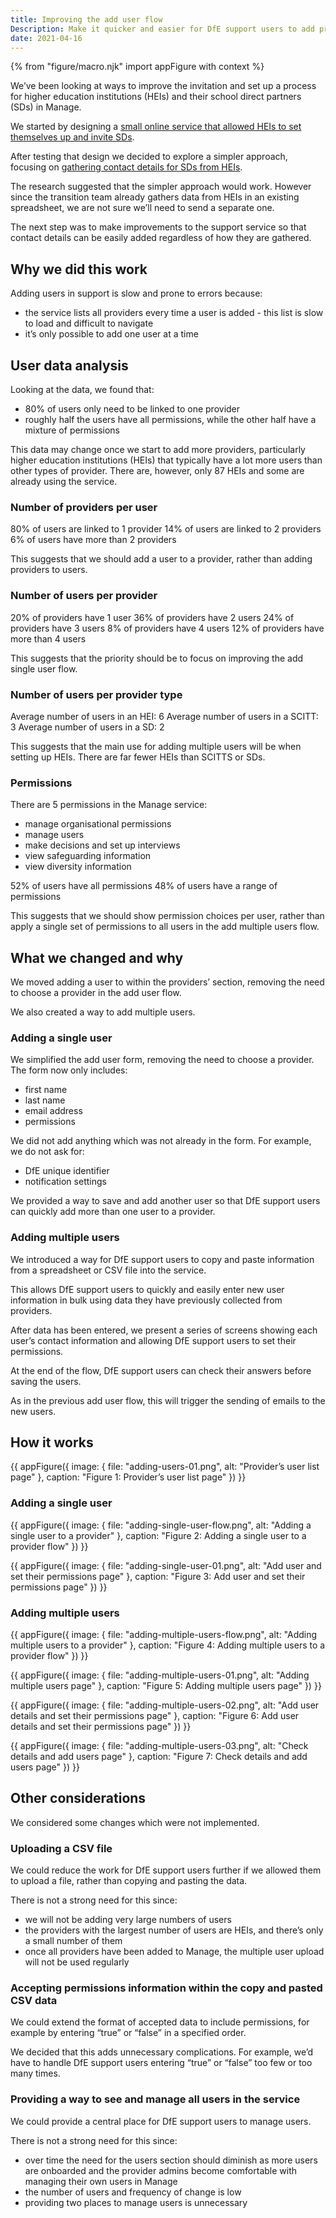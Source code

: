 ```yaml
---
title: Improving the add user flow
Description: Make it quicker and easier for DfE support users to add provider users to Manage
date: 2021-04-16
---
```

{% from "figure/macro.njk" import appFigure with context %}

We’ve been looking at ways to improve the invitation and set up a process for higher education institutions (HEIs) and their school direct partners (SDs) in Manage.

We started by designing a [small online service that allowed HEIs to set themselves up and invite SDs](https://bat-design-history.netlify.app/manage-teacher-training-applications/self-service-registration/).

After testing that design we decided to explore a simpler approach, focusing on [gathering contact details for SDs from HEIs](https://bat-design-history.netlify.app/manage-teacher-training-applications/gathering-school-direct-contact-details-from-higher-education-institutions/).

The research suggested that the simpler approach would work. However since the transition team already gathers data from HEIs in an existing spreadsheet, we are not sure we’ll need to send a separate one.

The next step was to make improvements to the support service so that contact details can be easily added regardless of how they are gathered.

## Why we did this work

Adding users in support is slow and prone to errors because:

- the service lists all providers every time a user is added - this list is slow to load and difficult to navigate
- it’s only possible to add one user at a time

## User data analysis

Looking at the data, we found that:

- 80% of users only need to be linked to one provider
- roughly half the users have all permissions, while the other half have a mixture of permissions

This data may change once we start to add more providers, particularly higher education institutions (HEIs) that typically have a lot more users than other types of provider. There are, however, only 87 HEIs and some are already using the service.

### Number of providers per user

80% of users are linked to 1 provider
14% of users are linked to 2 providers
6% of users have more than 2 providers

This suggests that we should add a user to a provider, rather than adding providers to users.

### Number of users per provider

20% of providers have 1 user
36% of providers have 2 users
24% of providers have 3 users
8% of providers have 4 users
12% of providers have more than 4 users

This suggests that the priority should be to focus on improving the add single user flow.

### Number of users per provider type

Average number of users in an HEI: 6
Average number of users in a SCITT: 3
Average number of users in a SD: 2

This suggests that the main use for adding multiple users will be when setting up HEIs. There are far fewer HEIs than SCITTS or SDs.

### Permissions

There are 5 permissions in the Manage service:

- manage organisational permissions
- manage users
- make decisions and set up interviews
- view safeguarding information
- view diversity information

52% of users have all permissions
48% of users have a range of permissions

This suggests that we should show permission choices per user, rather than apply a single set of permissions to all users in the add multiple users flow.

## What we changed and why

We moved adding a user to within the providers’ section, removing the need to choose a provider in the add user flow.

We also created a way to add multiple users.

### Adding a single user

We simplified the add user form, removing the need to choose a provider. The form now only includes:

- first name
- last name
- email address
- permissions

We did not add anything which was not already in the form. For example, we do not ask for:

- DfE unique identifier
- notification settings

We provided a way to save and add another user so that DfE support users can quickly add more than one user to a provider.

### Adding multiple users

We introduced a way for DfE support users to copy and paste information from a spreadsheet or CSV file into the service.

This allows DfE support users to quickly and easily enter new user information in bulk using data they have previously collected from providers.

After data has been entered, we present a series of screens showing each user’s contact information and allowing DfE support users to set their permissions.

At the end of the flow, DfE support users can check their answers before saving the users.

As in the previous add user flow, this will trigger the sending of emails to the new users.

## How it works

{{ appFigure({
  image: {
    file: "adding-users-01.png",
    alt: "Provider’s user list page"
  },
  caption: "Figure 1: Provider’s user list page"
}) }}

### Adding a single user

{{ appFigure({
  image: {
    file: "adding-single-user-flow.png",
    alt: "Adding a single user to a provider"
  },
  caption: "Figure 2: Adding a single user to a provider flow"
}) }}

{{ appFigure({
  image: {
    file: "adding-single-user-01.png",
    alt: "Add user and set their permissions page"
  },
  caption: "Figure 3: Add user and set their permissions page"
}) }}

### Adding multiple users

{{ appFigure({
  image: {
    file: "adding-multiple-users-flow.png",
    alt: "Adding multiple users to a provider"
  },
  caption: "Figure 4: Adding multiple users to a provider flow"
}) }}

{{ appFigure({
  image: {
    file: "adding-multiple-users-01.png",
    alt: "Adding multiple users page"
  },
  caption: "Figure 5: Adding multiple users page"
}) }}

{{ appFigure({
  image: {
    file: "adding-multiple-users-02.png",
    alt: "Add user details and set their permissions page"
  },
  caption: "Figure 6: Add user details and set their permissions page"
}) }}

{{ appFigure({
  image: {
    file: "adding-multiple-users-03.png",
    alt: "Check details and add users page"
  },
  caption: "Figure 7: Check details and add users page"
}) }}

## Other considerations

We considered some changes which were not implemented.

### Uploading a CSV file

We could reduce the work for DfE support users further if we allowed them to upload a file, rather than copying and pasting the data.

There is not a strong need for this since:

- we will not be adding very large numbers of users
- the providers with the largest number of users are HEIs, and there’s only a small number of them
- once all providers have been added to Manage, the multiple user upload will not be used regularly

### Accepting permissions information within the copy and pasted CSV data

We could extend the format of accepted data to include permissions, for example by entering “true” or “false” in a specified order.

We decided that this adds unnecessary complications. For example, we’d have to handle DfE support users entering “true” or “false” too few or too many times.

### Providing a way to see and manage all users in the service

We could provide a central place for DfE support users to manage users.

There is not a strong need for this since:

- over time the need for the users section should diminish as more users are onboarded and the provider admins become comfortable with managing their own users in Manage
- the number of users and frequency of change is low
- providing two places to manage users is unnecessary
